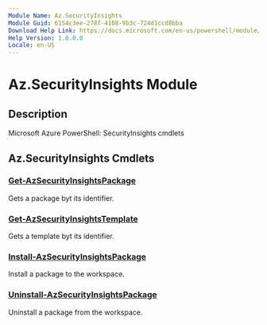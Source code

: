 ```yaml
---
Module Name: Az.SecurityInsights
Module Guid: 6154c3ee-278f-4188-9b3c-724d1ccd8bba
Download Help Link: https://docs.microsoft.com/en-us/powershell/module/az.securityinsights
Help Version: 1.0.0.0
Locale: en-US
---
```


# Az.SecurityInsights Module
## Description
Microsoft Azure PowerShell: SecurityInsights cmdlets

## Az.SecurityInsights Cmdlets
### [Get-AzSecurityInsightsPackage](Get-AzSecurityInsightsPackage.md)
Gets a package byt its identifier.

### [Get-AzSecurityInsightsTemplate](Get-AzSecurityInsightsTemplate.md)
Gets a template byt its identifier.

### [Install-AzSecurityInsightsPackage](Install-AzSecurityInsightsPackage.md)
Install a package to the workspace.

### [Uninstall-AzSecurityInsightsPackage](Uninstall-AzSecurityInsightsPackage.md)
Uninstall a package from the workspace.

